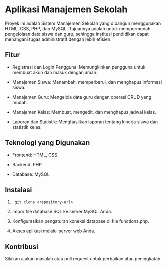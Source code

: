 # Aplikasi Manajemen Sekolah

Proyek ini adalah Sistem Manajemen Sekolah yang dibangun menggunakan HTML, CSS, PHP, dan MySQL. Tujuannya adalah untuk mempermudah pengelolaan data siswa dan guru, sehingga institusi pendidikan dapat menangani tugas administratif dengan lebih efisien.

## Fitur
- Registrasi dan Login Pengguna: Memungkinkan pengguna untuk membuat akun dan masuk dengan aman.

- Manajemen Siswa: Menambah, memperbarui, dan menghapus informasi siswa.

- Manajemen Guru: Mengelola data guru dengan operasi CRUD yang mudah.

- Manajemen Kelas: Membuat, mengedit, dan menghapus jadwal kelas.

- Laporan dan Statistik: Menghasilkan laporan tentang kinerja siswa dan statistik kelas.

## Teknologi yang Digunakan
- Frontend: HTML, CSS

- Backend: PHP

- Database: MySQL

## Instalasi
1. ``` git clone <repository-url>```

2. Impor file database SQL ke server MySQL Anda.

3. Konfigurasikan pengaturan koneksi database di file functions.php.

4. Akses aplikasi melalui server web Anda.

## Kontribusi
Silakan ajukan masalah atau pull request untuk perbaikan atau peningkatan.

